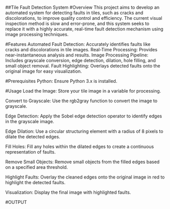 ##Tile Fault Detection System
#Overview
This project aims to develop an automated system for detecting faults in tiles, such as cracks and discolorations, to improve quality control and efficiency. The current visual inspection method is slow and error-prone, and this system seeks to replace it with a highly accurate, real-time fault detection mechanism using image processing techniques.

#Features
Automated Fault Detection: Accurately identifies faults like cracks and discolorations in tile images.
Real-Time Processing: Provides near-instantaneous analysis and results.
Image Processing Pipeline: Includes grayscale conversion, edge detection, dilation, hole filling, and small object removal.
Fault Highlighting: Overlays detected faults onto the original image for easy visualization.

#Prerequisites
Python: Ensure Python 3.x is installed.

#Usage
Load the Image: Store your tile image in a variable for processing.

Convert to Grayscale: Use the rgb2gray function to convert the image to grayscale.

Edge Detection: Apply the Sobel edge detection operator to identify edges in the grayscale image.

Edge Dilation: Use a circular structuring element with a radius of 8 pixels to dilate the detected edges.

Fill Holes: Fill any holes within the dilated edges to create a continuous representation of faults.

Remove Small Objects: Remove small objects from the filled edges based on a specified area threshold.

Highlight Faults: Overlay the cleaned edges onto the original image in red to highlight the detected faults.

Visualization: Display the final image with highlighted faults.

#OUTPUT

